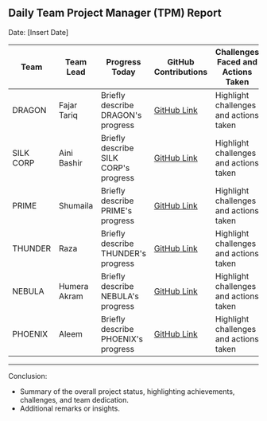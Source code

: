 ## Daily Team Project Manager (TPM) Report
Date: [Insert Date]

| Team          | Team Lead       | Progress Today                     | GitHub Contributions | Challenges Faced and Actions Taken          |
|---------------|-----------------|------------------------------------|---------------------|-------------------------------------------|
| DRAGON        | Fajar Tariq     | Briefly describe DRAGON's progress | [GitHub Link](#)   | Highlight challenges and actions taken    |
| SILK CORP     | Aini Bashir     | Briefly describe SILK CORP's progress | [GitHub Link](#) | Highlight challenges and actions taken    |
| PRIME         | Shumaila        | Briefly describe PRIME's progress | [GitHub Link](#)   | Highlight challenges and actions taken    |
| THUNDER       | Raza            | Briefly describe THUNDER's progress | [GitHub Link](#) | Highlight challenges and actions taken    |
| NEBULA        | Humera Akram    | Briefly describe NEBULA's progress | [GitHub Link](#) | Highlight challenges and actions taken    |
| PHOENIX       | Aleem           | Briefly describe PHOENIX's progress | [GitHub Link](#) | Highlight challenges and actions taken    |

---


Conclusion:
- Summary of the overall project status, highlighting achievements, challenges, and team dedication.
- Additional remarks or insights.

